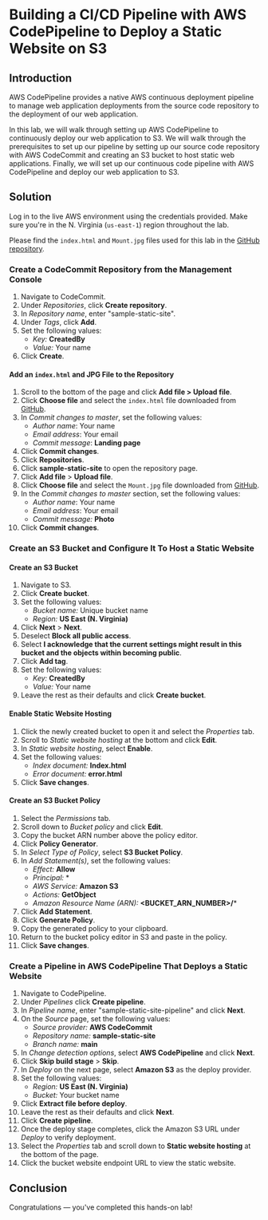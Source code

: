 ﻿
# Building a CI/CD Pipeline with AWS CodePipeline to Deploy a Static Website on S3

## Introduction

AWS CodePipeline provides a native AWS continuous deployment pipeline to manage web application deployments from the source code repository to the deployment of our web application.

In this lab, we will walk through setting up AWS CodePipeline to continuously deploy our web application to S3. We will walk through the prerequisites to set up our pipeline by setting up our source code repository with AWS CodeCommit and creating an S3 bucket to host static web applications. Finally, we will set up our continuous code pipeline with AWS CodePipeline and deploy our web application to S3.

## Solution

Log in to the live AWS environment using the credentials provided. Make sure you're in the N. Virginia (`us-east-1`) region throughout the lab.

Please find the  `index.html`  and  `Mount.jpg`  files used for this lab in the  [GitHub repository](https://github.com/natonic/Developer-Tools-Deep-Dive/tree/master/Labs/PipelineToStaticS3).

### Create a CodeCommit Repository from the Management Console

1.  Navigate to CodeCommit.
2.  Under  _Repositories_, click  **Create repository**.
3.  In  _Repository name_, enter "sample-static-site".
4.  Under  _Tags_, click  **Add**.
5.  Set the following values:
    -   _Key:_  **CreatedBy**
    -   _Value:_  Your name
6.  Click  **Create**.

#### Add an  `index.html`  and JPG File to the Repository

1.  Scroll to the bottom of the page and click  **Add file > Upload file**.
2.  Click  **Choose file**  and select the  `index.html`  file downloaded from  [GitHub](https://github.com/natonic/Developer-Tools-Deep-Dive/tree/master/Labs/PipelineToStaticS3).
3.  In  _Commit changes to master_, set the following values:
    -   _Author name_: Your name
    -   _Email address_: Your email
    -   _Commit message_:  **Landing page**
4.  Click  **Commit changes**.
5.  Click  **Repositories**.
6.  Click  **sample-static-site**  to open the repository page.
7.  Click  **Add file**  >  **Upload file**.
8.  Click  **Choose file**  and select the  `Mount.jpg`  file downloaded from  [GitHub](https://github.com/natonic/Developer-Tools-Deep-Dive/tree/master/Labs/PipelineToStaticS3).
9.  In the  _Commit changes to master_  section, set the following values:
    -   _Author name_: Your name
    -   _Email address_: Your email
    -   _Commit message:_  **Photo**
10.  Click  **Commit changes**.

### Create an S3 Bucket and Configure It To Host a Static Website

#### Create an S3 Bucket

1.  Navigate to S3.
2.  Click  **Create bucket**.
3.  Set the following values:
    -   _Bucket name:_  Unique bucket name
    -   _Region:_  **US East (N. Virginia)**
4.  Click  **Next**  >  **Next**.
5.  Deselect  **Block all public access**.
6.  Select  **I acknowledge that the current settings might result in this bucket and the objects within becoming public**.
7.  Click  **Add tag**.
8.  Set the following values:
    -   _Key:_  **CreatedBy**
    -   _Value:_  Your name
9.  Leave the rest as their defaults and click  **Create bucket**.

#### Enable Static Website Hosting

1.  Click the newly created bucket to open it and select the  _Properties_  tab.
2.  Scroll to  _Static website hosting_  at the bottom and click  **Edit**.
3.  In  _Static website hosting_, select  **Enable**.
4.  Set the following values:
    -   _Index document:_  **Index.html**
    -   _Error document:_  **error.html**
5.  Click  **Save changes**.

#### Create an S3 Bucket Policy

1.  Select the  _Permissions_  tab.
2.  Scroll down to  _Bucket policy_  and click  **Edit**.
3.  Copy the bucket ARN number above the policy editor.
4.  Click  **Policy Generator**.
5.  In  _Select Type of Policy_, select  **S3 Bucket Policy**.
6.  In  _Add Statement(s)_, set the following values:
    -   _Effect:_  **Allow**
    -   _Principal:_  *
    -   _AWS Service:_  **Amazon S3**
    -   _Actions:_  **GetObject**
    -   _Amazon Resource Name (ARN):_  **<BUCKET_ARN_NUMBER>/***
7.  Click  **Add Statement**.
8.  Click  **Generate Policy**.
9.  Copy the generated policy to your clipboard.
10.  Return to the bucket policy editor in S3 and paste in the policy.
11.  Click  **Save changes**.

### Create a Pipeline in AWS CodePipeline That Deploys a Static Website

1.  Navigate to CodePipeline.
2.  Under  _Pipelines_  click  **Create pipeline**.
3.  In  _Pipeline name_, enter "sample-static-site-pipeline" and click  **Next**.
4.  On the  _Source_  page, set the following values:
    -   _Source provider:_  **AWS CodeCommit**
    -   _Repository name:_  **sample-static-site**
    -   _Branch name:_  **main**
5.  In  _Change detection options_, select  **AWS CodePipeline**  and click  **Next**.
6.  Click  **Skip build stage**  >  **Skip**.
7.  In  _Deploy_  on the next page, select  **Amazon S3**  as the deploy provider.
8.  Set the following values:
    -   _Region:_  **US East (N. Virginia)**
    -   _Bucket:_  Your bucket name
9.  Click  **Extract file before deploy**.
10.  Leave the rest as their defaults and click  **Next**.
11.  Click  **Create pipeline**.
12.  Once the deploy stage completes, click the Amazon S3 URL under  _Deploy_  to verify deployment.
13.  Select the  _Properties_  tab and scroll down to  **Static website hosting**  at the bottom of the page.
14.  Click the bucket website endpoint URL to view the static website.

## Conclusion

Congratulations — you've completed this hands-on lab!
